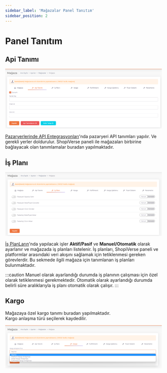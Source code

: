 ```yaml
---
sidebar_label: 'Mağazalar Panel Tanıtım'
sidebar_position: 2
---
```

# Panel Tanıtım

## Api Tanımı

![Apı](../img/ShopApi.png)

[Pazaryerlerinde API Entegrasyonları](/docs/category/pazaryerleri)'nda pazaryeri API tanımları yapılır. Ve gerekli yerler doldurulur. ShopiVerse paneli ile mağazaları birbirine bağlayacak olan tanımlamalar buradan yapılmaktadır.

## İş Planı

![BusinessPlan](../img/ShopBusinessPlan.png)

[İş PlanLarın](/docs/dashboard/dashboard-tutorial/settings/business-plan/)'nda yapılacak işler **Aktif/Pasif** ve **Manuel/Otomatik** olarak ayarlanır ve mağazada iş planları listelenir. İş planları, ShopiVerse paneli ve platformlar arasındaki veri akışını sağlamak için tetiklenmesi gereken görevlerdir.
Bu sekmede ilgili mağaza için tanımlanan iş planları bulunmaktadır.

:::caution
Manuel olarak ayarlandığı durumda iş planının çalışması için özel olarak tetiklenmesi gerekmektedir. 
Otomatik olarak ayarlandığı durumda belirli süre aralıklarıyla iş planı otomatik olarak çalışır. 
:::

## Kargo

Mağazaya özel kargo tanımı buradan yapılmaktadır.  
Kargo anlaşma türü seçilerek kaydedilir. 

![Cargo](../img/ShopCargo.png)

